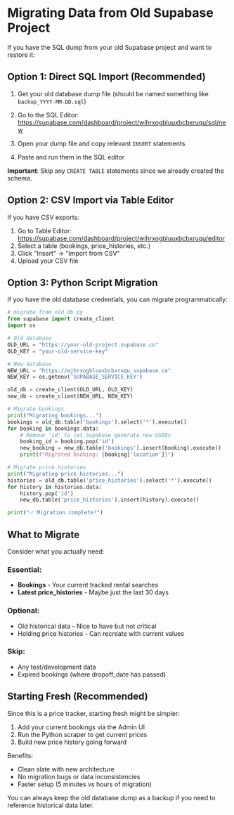 # Migrating Data from Old Supabase Project

If you have the SQL dump from your old Supabase project and want to restore it:

## Option 1: Direct SQL Import (Recommended)

1. Get your old database dump file (should be named something like `backup_YYYY-MM-DD.sql`)

2. Go to the SQL Editor: https://supabase.com/dashboard/project/wjhrxogbluuxbcbxruqu/sql/new

3. Open your dump file and copy relevant `INSERT` statements

4. Paste and run them in the SQL editor

**Important**: Skip any `CREATE TABLE` statements since we already created the schema.

## Option 2: CSV Import via Table Editor

If you have CSV exports:

1. Go to Table Editor: https://supabase.com/dashboard/project/wjhrxogbluuxbcbxruqu/editor
2. Select a table (bookings, price_histories, etc.)
3. Click "Insert" → "Import from CSV"
4. Upload your CSV file

## Option 3: Python Script Migration

If you have the old database credentials, you can migrate programmatically:

```python
# migrate_from_old_db.py
from supabase import create_client
import os

# Old database
OLD_URL = "https://your-old-project.supabase.co"
OLD_KEY = "your-old-service-key"

# New database
NEW_URL = "https://wjhrxogbluuxbcbxruqu.supabase.co"
NEW_KEY = os.getenv('SUPABASE_SERVICE_KEY')

old_db = create_client(OLD_URL, OLD_KEY)
new_db = create_client(NEW_URL, NEW_KEY)

# Migrate bookings
print("Migrating bookings...")
bookings = old_db.table('bookings').select('*').execute()
for booking in bookings.data:
    # Remove 'id' to let Supabase generate new UUIDs
    booking_id = booking.pop('id')
    new_booking = new_db.table('bookings').insert(booking).execute()
    print(f"Migrated booking: {booking['location']}")

# Migrate price histories
print("Migrating price histories...")
histories = old_db.table('price_histories').select('*').execute()
for history in histories.data:
    history.pop('id')
    new_db.table('price_histories').insert(history).execute()

print("✅ Migration complete!")
```

## What to Migrate

Consider what you actually need:

### Essential:
- **Bookings** - Your current tracked rental searches
- **Latest price_histories** - Maybe just the last 30 days

### Optional:
- Old historical data - Nice to have but not critical
- Holding price histories - Can recreate with current values

### Skip:
- Any test/development data
- Expired bookings (where dropoff_date has passed)

## Starting Fresh (Recommended)

Since this is a price tracker, starting fresh might be simpler:

1. Add your current bookings via the Admin UI
2. Run the Python scraper to get current prices
3. Build new price history going forward

Benefits:
- Clean slate with new architecture
- No migration bugs or data inconsistencies
- Faster setup (5 minutes vs hours of migration)

You can always keep the old database dump as a backup if you need to reference historical data later.
